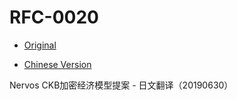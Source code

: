 # RFC-0020

- [Original](https://github.com/nirenzang/rfcs/blob/master/rfcs/0020-ckb-consensus-protocol/0020-ckb-consensus-protocol.md)

- [Chinese Version](https://github.com/nervos-community/RFC-0020/blob/master/CN.md)

Nervos CKB加密经济模型提案 - 日文翻译（20190630）
